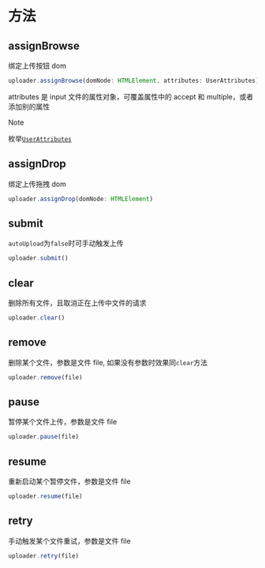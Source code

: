 # 方法

## assignBrowse

绑定上传按钮 dom

```ts
uploader.assignBrowse(domNode: HTMLElement, attributes: UserAttributes)
```

attributes 是 input 文件的属性对象，可覆盖属性中的 accept 和 multiple，或者添加别的属性

> [!NOTE]
> 枚举[`UserAttributes`](/sdk/enum.md#user-attributes)

## assignDrop

绑定上传拖拽 dom

```ts
uploader.assignDrop(domNode: HTMLElement)
```

## submit

`autoUpload`为`false`时可手动触发上传

```js
uploader.submit()
```

## clear

删除所有文件，且取消正在上传中文件的请求

```js
uploader.clear()
```

## remove

删除某个文件，参数是文件 file, 如果没有参数时效果同`clear`方法

```js
uploader.remove(file)
```

## pause

暂停某个文件上传，参数是文件 file

```js
uploader.pause(file)
```

## resume

重新启动某个暂停文件，参数是文件 file

```js
uploader.resume(file)
```

## retry

手动触发某个文件重试，参数是文件 file

```js
uploader.retry(file)
```
